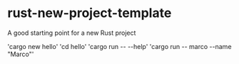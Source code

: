 # rust-new-project-template
A good starting point for a new Rust project

'cargo new hello'
'cd hello'
'cargo run -- --help'
'cargo run -- marco --name "Marco"'